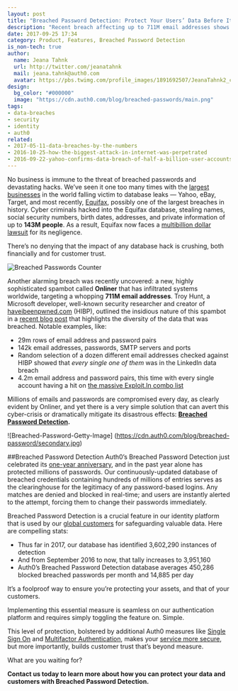 ```yaml
---
layout: post
title: "Breached Password Detection: Protect Your Users’ Data Before It’s Too Late"
description: "Recent breach affecting up to 711M email addresses shows critical need for protection and detection."
date: 2017-09-25 17:34
category: Product, Features, Breached Password Detection
is_non-tech: true
author:
  name: Jeana Tahnk
  url: http://twitter.com/jeanatahnk
  mail: jeana.tahnk@auth0.com
  avatar: https://pbs.twimg.com/profile_images/1891692507/JeanaTahnk2_crop_400x400.jpg
design:
  bg_color: "#000000"
  image: "https://cdn.auth0.com/blog/breached-passwords/main.png"
tags:
- data-breaches
- security
- identity
- auth0
related:
- 2017-05-11-data-breaches-by-the-numbers
- 2016-10-25-how-the-biggest-attack-in-internet-was-perpetrated
- 2016-09-22-yahoo-confirms-data-breach-of-half-a-billion-user-accounts
---
```

No business is immune to the threat of breached passwords and devastating hacks. We’ve seen it one too many times with the [largest businesses](https://auth0.com/blog/data-breaches-by-the-numbers/) in the world falling victim to database leaks — Yahoo, eBay, Target, and most recently, [Equifax](https://auth0.com/blog/equifax-data-breach/), possibly one of the largest breaches in history. Cyber criminals hacked into the Equifax database, stealing names, social security numbers, birth dates, addresses, and private information of up to **143M people**. As a result, Equifax now faces a [multibillion dollar lawsuit](https://www.bloomberg.com/news/articles/2017-09-08/equifax-sued-over-massive-hack-in-multibillion-dollar-lawsuit) for its negligence. 

There’s no denying that the impact of any database hack is crushing, both financially and for customer trust. 

![Breached Passwords Counter](https://cdn.auth0.com/blog/breached-passwords/counter.png)

Another alarming breach was recently uncovered: a new, highly sophisticated spambot called **Onliner** that has infiltrated systems worldwide, targeting a whopping **711M email addresses**. Troy Hunt, a Microsoft developer, well-known security researcher and creator of [haveibeenpwned.com](https://haveibeenpwned.com/) (HIBP), outlined the insidious nature of this spambot in a [recent blog post](https://www.troyhunt.com/inside-the-massive-711-million-record-onliner-spambot-dump/) that highlights the diversity of the data that was breached. Notable examples, like: 

* 29m rows of email address and password pairs 
* 142k email addresses, passwords, SMTP servers and ports
* Random selection of a dozen different email addresses checked against HIBP showed that *every single one of them* was in the LinkedIn data breach
* 4.2m email address and password pairs, this time with every single account having a hit on [the massive Exploit.In combo list](https://www.troyhunt.com/password-reuse-credential-stuffing-and-another-1-billion-records-in-have-i-been-pwned/)

Millions of emails and passwords are compromised every day, as clearly evident by Onliner, and yet there is a very simple solution that can avert this cyber-crisis or dramatically mitigate its disastrous effects: **[Breached Password Detection](https://auth0.com/breached-passwords).** 

![Breached-Password-Getty-Image] (https://cdn.auth0.com/blog/breached-password/secondary.jpg)

##Breached Password Detection
Auth0’s Breached Password Detection just celebrated its [one-year anniversary](https://auth0.com/blog/announcing-password-breach-detection/), and in the past year alone has protected millions of passwords. Our continuously-updated database of breached credentials containing hundreds of millions of entries serves as the clearinghouse for the legitimacy of any password-based logins. Any matches are denied and blocked in real-time; and users are instantly alerted to the attempt, forcing them to change their passwords immediately. 

Breached Password Detection is a crucial feature in our identity platform that is used by our [global customers](https://auth0.com/customers) for safeguarding valuable data. Here are compelling stats: 

* Thus far in 2017, our database has identified 3,602,290 instances of detection
* And from September 2016 to now, that tally increases to 3,951,160
* Auth0’s Breached Password Detection database averages 450,286 blocked breached passwords per month and 14,885 per day 

It’s a foolproof way to ensure you’re protecting your assets, and that of your customers. 

Implementing this essential measure is seamless on our authentication platform and requires simply toggling the feature on. Simple. 

This level of protection, bolstered by additional Auth0 measures like [Single Sign On](https://auth0.com/learn/how-to-implement-single-sign-on/) and [Multifactor Authentication](https://auth0.com/multifactor-authentication), makes your [service more secure](https://auth0.com/blog/5-ways-to-make-your-app-more-secure-in-less-than-20-minutes/), but more importantly, builds customer trust that’s beyond measure. 

What are you waiting for? 

**Contact us today to learn more about how you can protect your data and customers with Breached Password Detection.**

